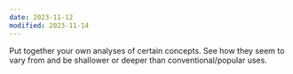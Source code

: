 ```yaml
---
date: 2023-11-12
modified: 2023-11-14
---
```

Put together your own analyses of certain concepts. See how they seem to vary from and be shallower or deeper than conventional/popular uses.